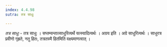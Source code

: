 ```yaml
---
index: 4.4.98
sutra: तत्र साधुः

---
```

_तत्र साधुः_ - तत्र साधुः । सप्तम्यन्तात्साधुरित्यर्थे यत्स्यादित्यर्थः । अग्रय इति । अग्रे साधुरित्यर्थः । साधुरत्र प्रवीणो गृह्रते, नतु हितः, तत्रतस्मै हित॑मिति वक्ष्यमाणत्वात् ।